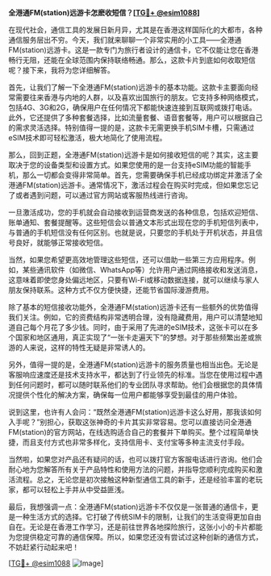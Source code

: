 **全港通FM(station)远游卡怎麽收短信？[[TG💪+ @esim1088](https://t.me/s/esim1088)]**

在现代社会，通信工具的发展日新月异，尤其是在香港这样国际化的大都市，各种通信服务层出不穷。今天，我们就来聊聊一个非常实用的小工具——全港通FM(station)远游卡。这是一款专门为旅行者设计的通信卡，它不仅能让您在香港畅行无阻，还能在全球范围内保持联络畅通。那么，这款卡片到底如何收取短信呢？接下来，我将为您详细解答。

首先，让我们了解一下全港通FM(station)远游卡的基本功能。这款卡主要面向经常需要往来香港与内地的人群，以及喜欢出国旅行的朋友。它支持多种网络模式，包括4G、3G和2G，确保用户在任何情况下都能快速连接到互联网或拨打电话。此外，它还提供了多种套餐选择，比如流量套餐、语音套餐等，用户可以根据自己的需求灵活选择。特别值得一提的是，这款卡无需更换手机SIM卡槽，只需通过eSIM技术即可轻松激活，极大地简化了使用流程。

那么，回到正题，全港通FM(station)远游卡是如何接收短信的呢？其实，这主要取决于您的设备类型和设置方式。如果您使用的是一台支持eSIM功能的智能手机，那么一切都会变得非常简单。首先，您需要确保手机已经成功绑定并激活了全港通FM(station)远游卡。通常情况下，激活过程会在购买时完成，但如果您忘记了或者遇到问题，可以通过官方网站或客服热线进行咨询。

一旦激活成功，您的手机就会自动接收到运营商发送的各种信息，包括欢迎短信、账单通知、套餐提醒等。这些短信会以普通文本形式出现在您的手机短信列表中，与普通的手机短信没有任何区别。也就是说，只要您的手机处于开机状态，并且信号良好，就能够正常接收短信。

当然，如果您希望更高效地管理这些短信，还可以借助一些第三方应用程序。例如，某些通讯软件（如微信、WhatsApp等）允许用户通过网络接收和发送消息，这意味着即使您身处偏远地区，只要有Wi-Fi或移动数据连接，就可以继续与家人朋友保持联系。这种方式不仅方便快捷，还能节省国际漫游费用。

除了基本的短信接收功能外，全港通FM(station)远游卡还有一些额外的优势值得我们关注。例如，它的资费结构非常透明合理，没有隐藏费用，用户可以清楚地知道自己每个月花了多少钱。同时，由于采用了先进的eSIM技术，这张卡可以在多个国家和地区通用，真正实现了“一张卡走遍天下”的梦想。对于那些频繁出差或旅游的人来说，这样的特性无疑是非常诱人的。

另外，值得一提的是，全港通FM(station)远游卡的服务质量也相当出色。无论是客服响应速度还是技术支持水平，都达到了行业领先的标准。当您在使用过程中遇到任何问题时，都可以随时联系他们的专业团队寻求帮助。他们会根据您的具体情况提供个性化的解决方案，确保每一位用户都能够享受到最佳的用户体验。

说到这里，也许有人会问：“既然全港通FM(station)远游卡这么好用，那我该如何入手呢？”别担心，获取这张神奇的卡片其实非常容易。您可以直接访问全港通FM(station)的官方网站，在线选购适合自己的套餐并下单购买。整个过程简单快捷，而且支付方式也非常多样化，支持信用卡、支付宝等多种主流支付手段。

当然啦，如果您对产品还有疑问的话，也可以拨打官方客服电话进行咨询。他们会耐心地为您解答所有关于产品特性和使用方法的问题，并指导您顺利完成购买和激活流程。总之，无论您是初次接触这种新型通信工具的新手，还是经验丰富的老玩家，都可以轻松上手并从中受益匪浅。

最后，我想强调一点：全港通FM(station)远游卡不仅仅是一张普通的通信卡，更是一种生活方式的选择。它打破了传统SIM卡的限制，让我们的生活变得更加自由自在。无论是在香港工作学习，还是前往世界各地探险旅行，这张小小的卡片都能为您提供稳定可靠的通信保障。所以，如果您还没有尝试过这种创新的通信方式，不妨赶紧行动起来吧！

[[TG💪+ @esim1088](https://t.me/s/esim1088) ![Image](https://i.postimg.cc/4NQfJmqS/Snipaste-2025-05-13-00-14-12.png)]